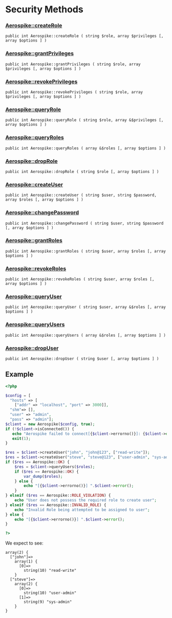 
# Security Methods

### [Aerospike::createRole](aerospike_createrole.md)
```
public int Aerospike::createRole ( string $role, array $privileges [, array $options ] )
```

### [Aerospike::grantPrivileges](aerospike_grantprivileges.md)
```
public int Aerospike::grantPrivileges ( string $role, array $privileges [, array $options ] )
```

### [Aerospike::revokePrivileges](aerospike_revokeprivileges.md)
```
public int Aerospike::revokePrivileges ( string $role, array $privileges [, array $options ] )
```

### [Aerospike::queryRole](aerospike_queryrole.md)
```
public int Aerospike::queryRole ( string $role, array &$privileges [, array $options ] )
```

### [Aerospike::queryRoles](aerospike_queryroles.md)
```
public int Aerospike::queryRoles ( array &$roles [, array $options ] )
```

### [Aerospike::dropRole](aerospike_droprole.md)
```
public int Aerospike::dropRole ( string $role [, array $options ] )
```

### [Aerospike::createUser](aerospike_createuser.md)
```
public int Aerospike::createUser ( string $user, string $password, array $roles [, array $options ] )
```

### [Aerospike::changePassword](aerospike_changepassword.md)
```
public int Aerospike::changePassword ( string $user, string $password [, array $options ] )
```

### [Aerospike::grantRoles](aerospike_grantroles.md)
```
public int Aerospike::grantRoles ( string $user, array $roles [, array $options ] )
```

### [Aerospike::revokeRoles](aerospike_revokeroles.md)
```
public int Aerospike::revokeRoles ( string $user, array $roles [, array $options ] )
```

### [Aerospike::queryUser](aerospike_queryuser.md)
```
public int Aerospike::queryUser ( string $user, array &$roles [, array $options ] )
```

### [Aerospike::queryUsers](aerospike_queryusers.md)
```
public int Aerospike::queryUsers ( array &$roles [, array $options ] )
```

### [Aerospike::dropUser](aerospike_dropuser.md)
```
public int Aerospike::dropUser ( string $user [, array $options ] )
```

## Example

```php
<?php

$config = [
  "hosts" => [
    ["addr" => "localhost", "port" => 3000]],
  "shm"=> [],
  "user" => "admin",
  "pass" => "admin"];
$client = new Aerospike($config, true);
if (!$client->isConnected()) {
   echo "Aerospike failed to connect[{$client->errorno()}]: {$client->error()}\n";
   exit(1);
}

$res = $client->createUser("john", "john@123", ["read-write"]);
$res = $client->createUser("steve", "steve@123", ["user-admin", "sys-admin"]);
if ($res == Aerospike::OK) {
    $res = $client->queryUsers($roles);
    if ($res == Aerospike::OK) {
        var_dump($roles);
    } else {
        echo "[{$client->errorno()}] ".$client->error();
    }
} elseif ($res == Aerospike::ROLE_VIOLATION) {
    echo "User does not possess the required role to create user";
} elseif ($res == Aerospike::INVALID_ROLE) {
    echo "Invalid Role being attempted to be assigned to user";
} else {
    echo "[{$client->errorno()}] ".$client->error();
}

?>
```

We expect to see:

```
array(2) {
  ["john"]=>
    array(1) {
      [0]=>
        string(10) "read-write"
    }
  ["steve"]=>
    array(2) {
      [0]=>
        string(10) "user-admin"
      [1]=>
        string(9) "sys-admin"
    }
}
```
